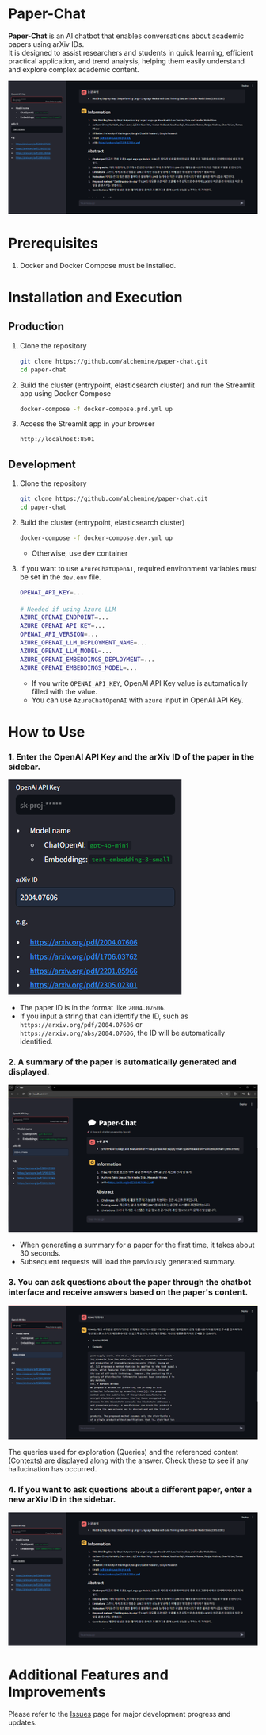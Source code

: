 # Paper-Chat

**Paper-Chat** is an AI chatbot that enables conversations about academic papers using arXiv IDs. \
It is designed to assist researchers and students in quick learning, efficient practical application, and trend analysis, helping them easily understand and explore complex academic content.

![Paper-Chat Interface](assets/image-5.png)

# Prerequisites

1. Docker and Docker Compose must be installed.

# Installation and Execution

## Production

1. Clone the repository

   ```bash
   git clone https://github.com/alchemine/paper-chat.git
   cd paper-chat
   ```

2. Build the cluster (entrypoint, elasticsearch cluster) and run the Streamlit app using Docker Compose

   ```bash
   docker-compose -f docker-compose.prd.yml up
   ```

3. Access the Streamlit app in your browser

   ```bash
   http://localhost:8501
   ```

## Development

1. Clone the repository

   ```bash
   git clone https://github.com/alchemine/paper-chat.git
   cd paper-chat
   ```

2. Build the cluster (entrypoint, elasticsearch cluster)

   ```bash
   docker-compose -f docker-compose.dev.yml up
   ```

   - Otherwise, use dev container

3. If you want to use `AzureChatOpenAI`, required environment variables must be set in the `dev.env` file.

   ```bash
   OPENAI_API_KEY=...

   # Needed if using Azure LLM
   AZURE_OPENAI_ENDPOINT=...
   AZURE_OPENAI_API_KEY=...
   OPENAI_API_VERSION=...
   AZURE_OPENAI_LLM_DEPLOYMENT_NAME=...
   AZURE_OPENAI_LLM_MODEL=...
   AZURE_OPENAI_EMBEDDINGS_DEPLOYMENT=...
   AZURE_OPENAI_EMBEDDINGS_MODEL=...
   ```

   - If you write `OPENAI_API_KEY`, OpenAI API Key value is automatically filled with the value.
   - You can use `AzureChatOpenAI` with `azure` input in OpenAI API Key.

# How to Use

### 1. Enter the OpenAI API Key and the arXiv ID of the paper in the sidebar.

![alt text](assets/image-3.png)

- The paper ID is in the format like `2004.07606`.
- If you input a string that can identify the ID, such as `https://arxiv.org/pdf/2004.07606` or `https://arxiv.org/abs/2004.07606`, the ID will be automatically identified.

### 2. A summary of the paper is automatically generated and displayed.

![alt text](assets/image-1.png)

- When generating a summary for a paper for the first time, it takes about 30 seconds.
- Subsequent requests will load the previously generated summary.

### 3. You can ask questions about the paper through the chatbot interface and receive answers based on the paper's content.

![alt text](assets/image-4.png)

The queries used for exploration (Queries) and the referenced content (Contexts) are displayed along with the answer.
Check these to see if any hallucination has occurred.

### 4. If you want to ask questions about a different paper, enter a new arXiv ID in the sidebar.

![alt text](assets/image-5.png)

# Additional Features and Improvements

Please refer to the [Issues](https://github.com/alchemine/paper-chat/issues) page for major development progress and updates.
